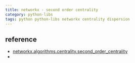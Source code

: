 ```yaml
---
title: networkx - second order centrality
category: python-libs
tags: python python-libs networkx centrality dispersion
---
```



## reference

- [networkx.algorithms.centrality.second_order_centrality](https://networkx.github.io/documentation/stable/reference/algorithms/generated/networkx.algorithms.centrality.second_order_centrality.html#networkx.algorithms.centrality.second_order_centrality)
- 